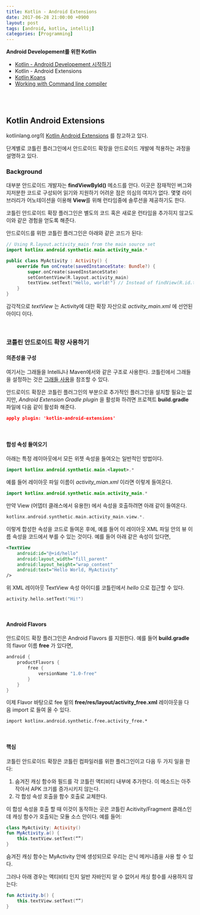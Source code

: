 ```yaml
---
title: Kotlin - Android Extensions
date: 2017-06-28 21:00:00 +0900
layout: post
tags: [android, kotlin, intellij]
categories: [Programming]
---
```



**Android Developement를 위한 Kotlin**

 - [Kotlin - Android Developement 시작하기](/kotlin/2017/06/28/tutorial-start-android.html)
 - Kotlin - Android Extensions
 - [Kotlin Koans](/kotlin/2017/06/29/tutorial-koans.html)
 - [Working with Command line compiler](/kotlin/2017/06/28/tutorial-commandline-tools.html)

<br/>
<br/>


## Kotlin Android Extensions

kotlinlang.org의 [Kotlin Android Extensions](https://kotlinlang.org/docs/tutorials/android-plugin.html) 를 참고하고 있다.

단계별로 코틀린 플러그인에서 안드로이드 확장을 안드로이드 개발에 적용하는 과정을 설명하고 있다.


### Background

대부분 안드로이드 개발자는 **findViewById()** 메소드를 안다. 이곳은 잠재적인 버그와 지저분한 코드로 구성되어 읽기와 지원하기 어려운 점은 의심의 여지가 없다. 몇몇 라이브러리가 어노테이션을 이용해 **View**를 위해 런타임중에 솔루션을 제공하기도 한다.

코틀린 안드로이드 확장 플러그인은 별도의 코드 혹은 새로운 런타임을 추가히지 않고도 이와 같은 경험을 얻도록 해준다. 

안드로이드를 위한 코틀린 플러그인은 아래와 같은 코드가 된다:

```kotlin
// Using R.layout.activity_main from the main source set
import kotlinx.android.synthetic.main.activity_main.*

public class MyActivity : Activity() {
    override fun onCreate(savedInstanceState: Bundle?) {
        super.onCreate(savedInstanceState)
        setContentView(R.layout.activity_main)
        textView.setText("Hello, world!") // Instead of findView(R.id.textView) as TextView
    }
}
```

감각적으로 *textView* 는 Activity에 대한 확장 자산으로 *activity_main.xml* 에 선언된 아이디 이다.

<br/>

### 코틀린 안드로이드 확장 사용하기

#### 의존성을 구성

여기서는 그래들을 IntelliJ나 Maven에서와 같은 구조로 사용한다. 코틀린에서 그래들을 설정하는 것은 [그래들 사용](https://kotlinlang.org/docs/reference/using-gradle.html)을 참조할 수 있다.

안드로이드 확장은 코틀린 플러그인의 부분으로 추가적인 플러그인을 설치할 필요는 없지만, *Android Extension Gradle plugin* 을 활성화 하려면 프로젝트 **build.gradle** 파일에 다음 같이 활성화 해준다.

```json
apply plugin: 'kotlin-android-extensions'
```

<br/>

#### 합성 속성 들여오기

아래는 특정 레이아웃에서 모든 위젯 속성을 들여오는 일반적인 방법이다.

```kotlin
import kotlinx.android.synthetic.main.<layout>.*
```

예를 들어 레이아웃 파일 이름이 *activity_mian.xml* 이라면 이렇게 들여온다.

```kotlin
import kotlinx.android.synthetic.main.activity_main.*
```

만약 View (어뎁터 클래스에서 유용한) 에서 속성을 호출하려면 아래 같이 들여온다.

```kotlin
kotlinx.android.synthetic.main.activity_main.view.*.
```

이렇게 합성한 속성을 코드로 들여온 후에, 예를 들어 이 레이아웃 XML 파일 안의 뷰 이름 속성을 코드에서 부를 수 있는 것이다. 예를 들어 아래 같은 속성이 있다면,

```xml
<TextView
    android:id="@+id/hello"
    android:layout_width="fill_parent"
    android:layout_height="wrap_content"
    android:text="Hello World, MyActivity"
/>
```

위 XML 레이아웃 TextView 속성 아이디를 코틀린에서 *hello* 으로 접근할 수 있다.

```kotlin
activity.hello.setText("Hi!")
```

<br/>

#### Android Flavors

안드로이드 확장 플러그인은 Android Flavors 를 지원한다. 예를 들어 **build.gradle** 의 flavor 이름 **free** 가 있다면,

```gradle
android {
    productFlavors {
        free {
            versionName "1.0-free"
        }
    }
}
```

이제 Flavor 바탕으로 fee 밑의 **free/res/layout/activity_free.xml** 레이아웃을 다음 import 로 들여 올 수 있다.

```
import kotlinx.android.synthetic.free.activity_free.*
```

<br/>

#### 핵심

코틀린 안드로이드 확장은 코틀린 컴파일러를 위한 플러그인이고 다음 두 가지 일을 한다:

  1. 숨겨진 캐싱 함수와 필드를 각 코틀린 액티비티 내부에 추가한다. 이 메소드는 아주 작아서 APK 크기를 증가시키지 않는다.
  2. 각 합성 속성 호출을 함수 호출로 교체한다.

이 합성 속성을 호출 할 때 이것이 동작하는 곳은 코틀린 Acitivity/Fragment 클래스인데 캐싱 함수가 호출되는 모듈 소스 안이다. 예를 들어:

```kotlin
class MyActivity: Activity()
fun MyActivity.a() { 
    this.textView.setText(“”) 
}
```

숨겨진 캐싱 함수는 MyActivity 안에 생성되므로 우리는 은닉 메커니즘을 사용 할 수 있다.

그러나 아래 경우는 액티비티 인지 일반 자바인지 알 수 없어서 캐싱 함수를 사용하지 않는다:

```kotlin
fun Activity.b() { 
    this.textView.setText(“”)     
}
```
